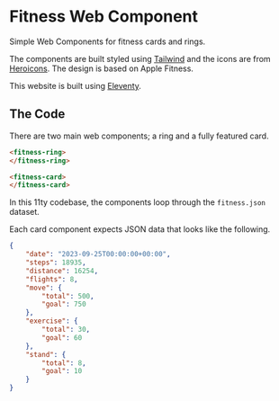 # Fitness Web Component

Simple Web Components for fitness cards and rings.

The components are built styled using [Tailwind](https://tailwindcss.com) and
the icons are from [Heroicons](https://heroicons.com). The design is based on
Apple Fitness.

This website is built using [Eleventy](https://www.11ty.dev).

## The Code

There are two main web components; a ring and a fully featured card.

```html
<fitness-ring>
</fitness-ring>

<fitness-card>
</fitness-card>
```

In this 11ty codebase, the components loop through the `fitness.json` dataset.

Each card component expects JSON data that looks like the following.

```json
{
    "date": "2023-09-25T00:00:00+00:00",
    "steps": 18935,
    "distance": 16254,
    "flights": 8,
    "move": {
        "total": 500,
        "goal": 750
    },
    "exercise": {
        "total": 30,
        "goal": 60
    },
    "stand": {
        "total": 8,
        "goal": 10
    }
}
```
